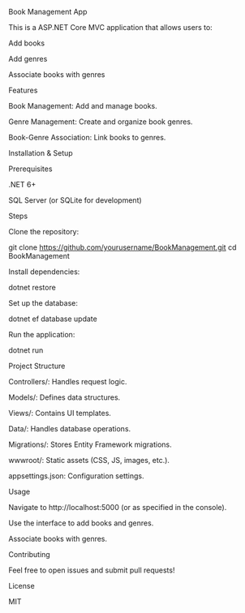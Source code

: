Book Management App

This is a ASP.NET Core MVC application that allows users to:

Add books

Add genres

Associate books with genres

Features

Book Management: Add and manage books.

Genre Management: Create and organize book genres.

Book-Genre Association: Link books to genres.

Installation & Setup

Prerequisites

.NET 6+

SQL Server (or SQLite for development)

Steps

Clone the repository:

git clone https://github.com/yourusername/BookManagement.git
cd BookManagement

Install dependencies:

dotnet restore

Set up the database:

dotnet ef database update

Run the application:

dotnet run

Project Structure

Controllers/: Handles request logic.

Models/: Defines data structures.

Views/: Contains UI templates.

Data/: Handles database operations.

Migrations/: Stores Entity Framework migrations.

wwwroot/: Static assets (CSS, JS, images, etc.).

appsettings.json: Configuration settings.

Usage

Navigate to http://localhost:5000 (or as specified in the console).

Use the interface to add books and genres.

Associate books with genres.

Contributing

Feel free to open issues and submit pull requests!

License

MIT

